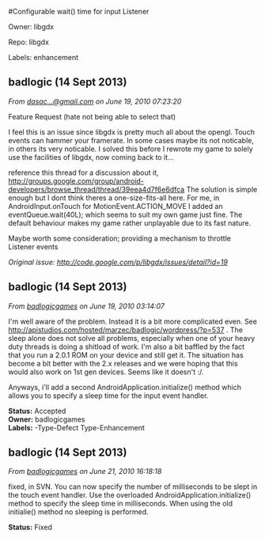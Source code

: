 #Configurable wait() time for input Listener

Owner: libgdx

Repo: libgdx

Labels: enhancement 

## badlogic (14 Sept 2013)

_From [dasac...@gmail.com](https://code.google.com/u/105164384981209237729/) on June 19, 2010 07:23:20_

Feature Request (hate not being able to select that)

I feel this is an issue since libgdx is pretty much all about the opengl. Touch events can hammer your framerate. In some cases maybe its not noticable, in others its very noticable. I solved this before I rewrote my game to solely use the facilities of libgdx, now coming back to it...

reference this thread for a discussion about it, http://groups.google.com/group/android-developers/browse_thread/thread/39eea4d7f6e6dfca The solution is simple enough but I dont think theres a one-size-fits-all here. For me, in AndroidInput.onTouch for MotionEvent.ACTION_MOVE I added an eventQueue.wait(40L); which seems to suit my own game just fine. The default behaviour makes my game rather unplayable due to its fast nature.

Maybe worth some consideration; providing a mechanism to throttle Listener events

_Original issue: http://code.google.com/p/libgdx/issues/detail?id=19_


## badlogic (14 Sept 2013)

_From [badlogicgames](https://code.google.com/u/badlogicgames/) on June 19, 2010 03:14:07_

I'm well aware of the problem. Instead it is a bit more complicated even. See http://apistudios.com/hosted/marzec/badlogic/wordpress/?p=537 . The sleep alone does not solve all problems, especially when one of your heavy duty threads is doing a shitload of work. I'm also a bit baffled by the fact that you run a 2.0.1 ROM on your device and still get it. The situation has become a bit better with the 2.x releases and we were hoping that this would also work on 1st gen devices. Seems like it doesn't :/. 

Anyways, i'll add a second AndroidApplication.initialize() method which allows you to specify a sleep time for the input event handler.

**Status:** Accepted  
**Owner:** badlogicgames  
**Labels:** -Type-Defect Type-Enhancement  


## badlogic (14 Sept 2013)

_From [badlogicgames](https://code.google.com/u/badlogicgames/) on June 21, 2010 16:18:18_

fixed, in SVN. You can now specify the number of milliseconds to be slept in the touch event handler. Use the overloaded AndroidApplication.initialize() method to specify the sleep time in milliseconds. When using the old initialie() method no sleeping is performed.

**Status:** Fixed  


